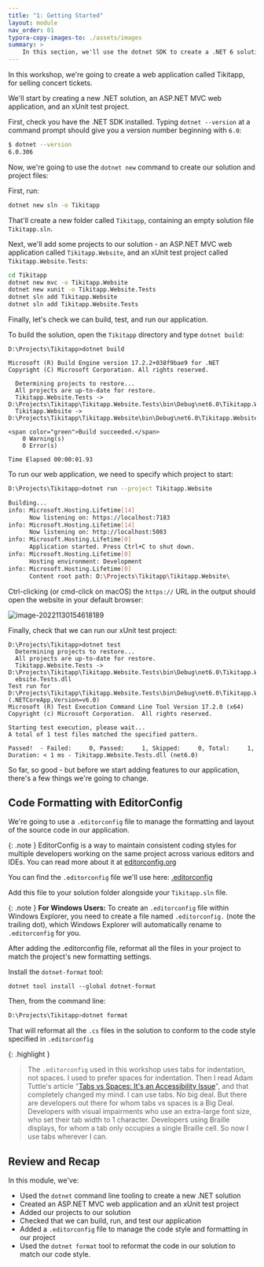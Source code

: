 ```yaml
---
title: "1: Getting Started"
layout: module
nav_order: 01
typora-copy-images-to: ./assets/images
summary: >
    In this section, we'll use the dotnet SDK to create a .NET 6 solution and set up the ASP.NET Core MVC web application and an xUnit test project we'll be using throughout the workshop.
---
```

In this workshop, we're going to create a web application called Tikitapp, for selling concert tickets.

We'll start by creating a new .NET solution, an ASP.NET MVC web application, and an xUnit test project.

First, check you have the .NET SDK installed. Typing `dotnet --version` at a command prompt should give you a version number beginning with `6.0`:

```bash
$ dotnet --version
6.0.306
```

Now, we're going to use the `dotnet new` command to create our solution and project files:

First, run:

```bash
dotnet new sln -o Tikitapp
```

That'll create a new folder called `Tikitapp`, containing an empty solution file `Tikitapp.sln`.

Next, we'll add some projects to our solution - an ASP.NET MVC web application called `Tikitapp.Website`, and an xUnit test project called `Tikitapp.Website.Tests`:

```bash
cd Tikitapp
dotnet new mvc -o Tikitapp.Website
dotnet new xunit -o Tikitapp.Website.Tests
dotnet sln add Tikitapp.Website
dotnet sln add Tikitapp.Website.Tests
```

Finally, let's check we can build, test, and run our application.

To build the solution, open the `Tikitapp` directory and type `dotnet build`:

```
D:\Projects\Tikitapp>dotnet build

Microsoft (R) Build Engine version 17.2.2+038f9bae9 for .NET
Copyright (C) Microsoft Corporation. All rights reserved.

  Determining projects to restore...
  All projects are up-to-date for restore.
  Tikitapp.Website.Tests -> D:\Projects\Tikitapp\Tikitapp.Website.Tests\bin\Debug\net6.0\Tikitapp.Website.Tests.dll
  Tikitapp.Website -> D:\Projects\Tikitapp\Tikitapp.Website\bin\Debug\net6.0\Tikitapp.Website.dll

<span color="green">Build succeeded.</span>
    0 Warning(s)
    0 Error(s)

Time Elapsed 00:00:01.93
```

To run our web application, we need to specify which project to start:

```bash
D:\Projects\Tikitapp>dotnet run --project Tikitapp.Website

Building...
info: Microsoft.Hosting.Lifetime[14]
      Now listening on: https://localhost:7183
info: Microsoft.Hosting.Lifetime[14]
      Now listening on: http://localhost:5083
info: Microsoft.Hosting.Lifetime[0]
      Application started. Press Ctrl+C to shut down.
info: Microsoft.Hosting.Lifetime[0]
      Hosting environment: Development
info: Microsoft.Hosting.Lifetime[0]
      Content root path: D:\Projects\Tikitapp\Tikitapp.Website\
```

Ctrl-clicking (or cmd-click on macOS) the `https://` URL in the output should open the website in your default browser:

![image-20221130154618189](D:\Projects\github\ursatile\fsnet\assets\images\image-20221130154618189.png)

Finally, check that we can run our xUnit test project:

```
D:\Projects\Tikitapp>dotnet test
  Determining projects to restore...
  All projects are up-to-date for restore.
  Tikitapp.Website.Tests -> D:\Projects\Tikitapp\Tikitapp.Website.Tests\bin\Debug\net6.0\Tikitapp.W
  ebsite.Tests.dll
Test run for D:\Projects\Tikitapp\Tikitapp.Website.Tests\bin\Debug\net6.0\Tikitapp.Website.Tests.dll (.NETCoreApp,Version=v6.0)
Microsoft (R) Test Execution Command Line Tool Version 17.2.0 (x64)
Copyright (c) Microsoft Corporation.  All rights reserved.

Starting test execution, please wait...
A total of 1 test files matched the specified pattern.

Passed!  - Failed:     0, Passed:     1, Skipped:     0, Total:     1, Duration: < 1 ms - Tikitapp.Website.Tests.dll (net6.0)
```

So far, so good - but before we start adding features to our application, there's a few things we're going to change.

## Code Formatting with EditorConfig

We're going to use a `.editorconfig` file to manage the formatting and layout of the source code in our application. 

{: .note }
EditorConfig is a way to maintain consistent coding styles for multiple developers working on the same project across various editors and IDEs. You can read more about it at [editorconfig.org](https://editorconfig.org)

You can find the  `.editorconfig` file we'll use here: [.editorconfig](dotnet/module02/Tikitapp/.editorconfig)

Add this file to your solution folder alongside your `Tikitapp.sln` file. 

{: .note }
**For Windows Users:** To create an `.editorconfig` file within Windows Explorer, you need to create a file named `.editorconfig.` (note the trailing dot), which Windows Explorer will automatically rename to `.editorconfig` for you.

After adding the .editorconfig file, reformat all the files in your project to match the project's new formatting settings.

Install the `dotnet-format` tool:

```
dotnet tool install --global dotnet-format
```

Then, from the command line:

```bash
D:\Projects\Tikitapp>dotnet format
```

That will reformat all the `.cs` files in the solution to conform to the code style specified in `.editorconfig`

{: .highlight }

> The `.editorconfig` used in this  workshop uses tabs for indentation, not spaces. I used to prefer spaces for indentation. Then I read Adam Tuttle's article  "[Tabs vs Spaces: It's an Accessibility Issue](https://adamtuttle.codes/blog/2021/tabs-vs-spaces-its-an-accessibility-issue/)", and that completely changed my mind. I can use tabs. No big deal. But there are developers out there for whom tabs vs spaces is a Big Deal. Developers with visual impairments who use an extra-large font size, who set their tab width to 1 character. Developers using Braille displays, for whom a tab only occupies a single Braille cell. So now I use tabs wherever I can.

## Review and Recap

In this module, we've:

* Used the `dotnet` command line tooling to create a new .NET solution
* Created an ASP.NET MVC web application and an xUnit test project
* Added our projects to our solution
* Checked that we can build, run, and test our application
* Added a `.editorconfig` file to manage the code style and formatting in our project
* Used the `dotnet format` tool to reformat the code in our solution to match our code style.



